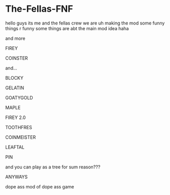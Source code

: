 # The-Fellas-FNF

hello guys
its me and the fellas crew
we are uh making the mod
some funny things r funny
some things are abt the main mod idea haha



and more


FIREY


COINSTER


and...


BLOCKY

GELATIN


GOATYGOLD

MAPLE


FIREY 2.0


TOOTHFRES

COINMEISTER

LEAFTAL

PIN

and you can play as a tree for sum reason???

ANYWAYS


dope ass mod 
of dope ass game
